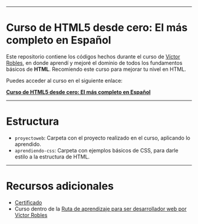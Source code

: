 
---

# Curso de HTML5 desde cero: El más completo en Español

Este repositorio contiene los códigos hechos durante el curso de [Víctor Robles](https://www.youtube.com/@victorroblesweb/videos), en donde aprendí y mejoré el dominio de todos los fundamentos básicos de **HTML**. Recomiendo este curso para mejorar tu nivel en HTML.  

Puedes acceder al curso en el siguiente enlace:  

[**Curso de HTML5 desde cero: El más completo en Español**](https://www.udemy.com/course/el-curso-de-html5-desde-cero-mas-completo/?couponCode=KEEPLEARNING)

---

# Estructura

- `proyectoweb`: Carpeta con el proyecto realizado en el curso, aplicando lo aprendido.
- `aprendiendo-css`: Carpeta con ejemplos básicos de CSS, para darle estilo a la estructura de HTML.

---

# Recursos adicionales

- [Certificado](https://www.udemy.com/certificate/UC-950d0fe3-6290-4169-963b-ff0b1df7643b/)  
- Curso dentro de la [Ruta de aprendizaje para ser desarrollador web por Víctor Robles](https://victorroblesweb.es/ruta/)
